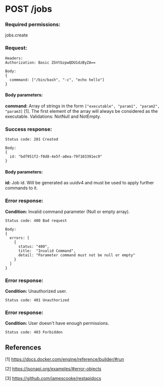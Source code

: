 # POST /jobs

### Required permissions: 
jobs.create

### Request:
```
Headers:
Authorization: Basic ZGVtbzpwQDU1dzByZA==

Body:
{
  commmand: ["/bin/bash", "-c", "echo hello"]
}
```

#### Body parameters:

<strong>command:</strong> Array of strings in the form `["executable", "param1", "param2", "param3]` [1]. The first element
of the array will always be considered as the executable. Validations: NotNull and NotEmpty.

### Success response:
```
Status code: 201 Created

Body:
{
  id: "bdf951f2-f0d8-4e5f-a0ea-79f103391ec9"
}
```

#### Body parameters:

<strong>id:</strong> Job id. Will be generated as uuidv4 and must be used to apply further commands to it.

### Error response:

<strong>Condition:</strong> Invalid command parameter (Null or empty array).

```
Status code: 400 Bad request

Body:
{
  errors: [
    {
      status: "400",
      title:  "Invalid Command",
      detail: "Parameter command must not be null or empty"
    }
  ]
}
```

### Error response:

<strong>Condition:</strong> Unauthorized user.

```
Status code: 401 Unauthorized
```

### Error response:

<strong>Condition:</strong> User doesn't have enough permissions.

```
Status code: 403 Forbidden
```

## References

[1] https://docs.docker.com/engine/reference/builder/#run

[2] https://jsonapi.org/examples/#error-objects

[3] https://github.com/jamescooke/restapidocs